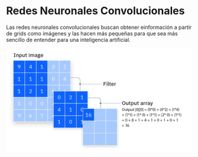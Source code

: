 # Redes Neuronales Convolucionales
Las redes neuronales convolucionales buscan obtener einformación a partir de grids como imágenes y las hacen más pequeñas para que sea más sencillo de entender para una inteligencia artificial.

![alt text](image.png)
